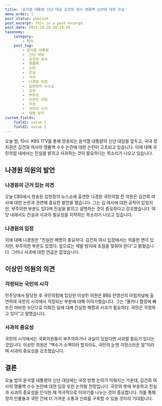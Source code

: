 ```yaml
---
title: '윤석열 대통령 신년 대담 김건희 여사 명품백 논란에 대한 진실'
menu_order: 1
post_status: publish
post_excerpt: This is a post excerpt
post_date: 2023-10-20 20:14:59
taxonomy:
    category:
        - 정치
    post_tag:
        - 윤석열 대통령
        -  신년 대담
        -  김건희 여사
        -  명품백
        -  논란
        -  진실
        -  사과
        -  나경원 의원
        -  김현정의 뉴스쇼
        -  공작
        -  부주의
        -  이상민 의원
        -  걱정
        -  국민의 시각
        -  재발 방지
custom_fields:
    field1: value 1
    field2: value 2
---
```



오늘 밤, 10시. KBS 1TV를 통해 방송되는 윤석열 대통령의 신년 대담을 앞두고, 국내 정치권은 김건희 여사의 명품백 수수 논란에 대한 논란이 고조되고 있습니다. 이에 대해 국민의힘 내에서는 진실을 밝히고 사과하는 것이 필요하다는 목소리가 나오고 있습니다.

## 나경원 의원의 발언

### 나경원의 근거 있는 의견

오늘 CBS에서 방송된 김현정의 뉴스쇼에 출연한 나경원 국민의힘 전 의원은 김건희 여사에 대한 논란과 관련해 중요한 발언을 했습니다. 그는 김 여사에 대한 공작이 있었지만, 부주의한 부분도 있다며 진실을 밝히고 설명하는 것이 중요하다고 강조했습니다. 여당 내에서도 진실과 사과의 필요성을 지적하는 목소리가 나오고 있습니다.

### 나경원의 입장

이에 대해 나경원은 "진실한 해명이 중요하다. 김건희 여사 입장에서는 억울한 면이 있지만, 부주의한 부분도 있었다. 앞으로는 재발 방지에 초점을 맞춰야 한다"고 밝혔습니다. 그러나 사과에 대한 언급은 없었습니다.

## 이상민 의원의 의견

### 걱정되는 국민의 시각

민주당에서 탈당한 후 국민의힘에 입당한 이상민 의원은 BBS 전영신의 아침저널에 출연하여 국민의 시각에서 걱정되는 부분에 대해 이야기했습니다. 그는 "몰카나 함정에 빠뜨린 야비한 수단으로 이뤄진 일에 대해 진실한 해명과 사과가 필요하다. 국민은 걱정하고 있다"고 말했습니다.

### 사과의 중요성

국민의 시각에서는 국회의원들이 부주의하거나 과실이 있었다면 사과할 필요가 있다는 것입니다. 이상민 의원은 "액수가 소액이라 할지라도, 국민의 눈엔 걱정스러운 일"이라며 사과의 중요성을 강조했습니다.

## 결론

오늘 밤의 윤석열 대통령의 신년 대담에는 국정 방향 논의가 이뤄지는 가운데, 김건희 여사의 명품백 수수 논란에 대한 입장 또한 논의될 전망입니다. 국민의 뜻에 부응하고 진실과 사과의 중요성을 인식한 채 적극적으로 이야기를 나누는 것이 중요합니다. 이를 통해 정치 인물들과 국민 간에 더 가까운 소통과 신뢰를 구축할 수 있을 것이라 기대됩니다.
